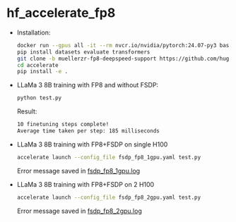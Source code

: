 # hf_accelerate_fp8
- Installation:

    ```bash
    docker run --gpus all -it --rm nvcr.io/nvidia/pytorch:24.07-py3 bash
    pip install datasets evaluate transformers
    git clone -b muellerzr-fp8-deepspeed-support https://github.com/huggingface/accelerate.git
    cd accelerate 
    pip install -e .
    ```

- LLaMa 3 8B training with FP8 and without FSDP:
    ```bash
    python test.py
    ```
    Result:
    ```bash
    10 finetuning steps complete!
    Average time taken per step: 185 milliseconds
    ```
- LLaMa 3 8B training with FP8+FSDP on single H100
    ```bash
    accelerate launch --config_file fsdp_fp8_1gpu.yaml test.py
    ```
    Error message saved in [fsdp_fp8_1gpu.log](./fsdp_fp8_1gpu.log)
- LLaMa 3 8B training with FP8+FSDP on 2 H100
    ```bash
    accelerate launch --config_file fsdp_fp8_2gpu.yaml test.py
    ```
    Error message saved in [fsdp_fp8_2gpu.log](./fsdp_fp8_2gpu.log)